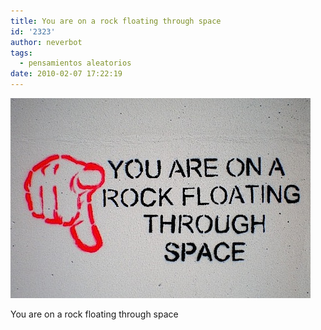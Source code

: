 ```yaml
---
title: You are on a rock floating through space
id: '2323'
author: neverbot
tags:
  - pensamientos aleatorios
date: 2010-02-07 17:22:19
---
```


![201002071721.jpg](./you-are-on-a-rock-floating-through-space/201002071721.jpg)  

You are on a rock floating through space